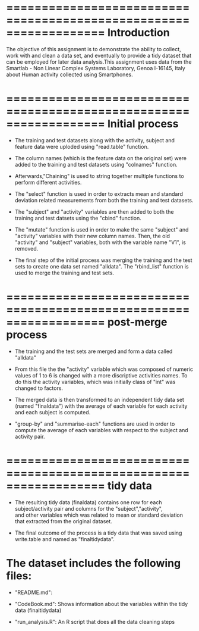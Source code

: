 
==================================================================
Introduction
==================================================================

The objective of this assignment is to demonstrate the ability to collect, work with and clean a data set, and eventually 
to provide a tidy dataset that can be employed for later data analysis.This assignment uses data from the Smartlab - Non Linear 
Complex Systems Laboratory, Genoa I-16145, Italy about Human activity collected using Smartphones. 

==================================================================
Initial process 
==================================================================

- The training and test datasets along with the activity, subject and feature data were uploded using "read.table" function.  

- The column names (which is the feature data on the original set) were added to the training and test datasets using 
  "colnames" function. 
  
- Afterwards,"Chaining" is used to string together multiple functions to perform different activities. 

- The "select" function is used in order to extracts mean and standard deviation related measurements from both the training and test datasets. 

- The "subject" and "activity" variables are then added to both the training and test datsets using the "cbind" function. 

- The "mutate" function is used in order to make the same "subject" and "activity" variables with their new column names. Then, the old 
  "activity" and "subject" variables, both with the variable name "V1", is removed. 
  
- The final step of the initial process was merging the training and the test sets to create one data set named "alldata". The "rbind_list"
  function is used to merge the training and test sets. 

==================================================================
post-merge process 
==================================================================

- The training and the test sets are merged and form a data called "alldata"

- From this file the the "activity" variable which was composed of numeric values of 1 to 6 is changed with a more discriptive activities names. 
  To do this the activity variables, which was initially class of "int" was changed to factors. 
  
- The merged data is then transformed to an independent tidy data set (named "finaldata") with the average of each variable for each activity 
  and each subject is computed. 

- "group-by" and "summarise-each" functions are used in order to compute the average of each variables with respect to the subject and activity pair.  


==================================================================
tidy data
==================================================================

- The resulting tidy data (finaldata) contains one row for each subject/activity pair and columns for the "subject","activity",  
  and other variables which was related to mean or standard deviation that extracted from the original dataset.
 
- The final outcome of the process is a tidy data that was saved using write.table and named as "finaltidydata". 


The dataset includes the following files:
=========================================

- "README.md": 

- "CodeBook.md": Shows information about the variables within the tidy data (finaltidydata)

- "run_analysis.R": An R script that does all the data cleaning steps
